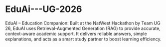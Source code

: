 # EduAi---UG-2026
EduAI – Education Companion: Built at the NatWest Hackathon by Team UG 26, EduAI uses Retrieval-Augmented Generation (RAG) to provide accurate, context-aware academic support. It delivers reliable answers, simple explanations, and acts as a smart study partner to boost learning efficiency.
